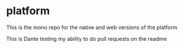# platform
This is the mono repo for the native and web versions of the platform

This is Dante testing my ability to do pull requests on the readme